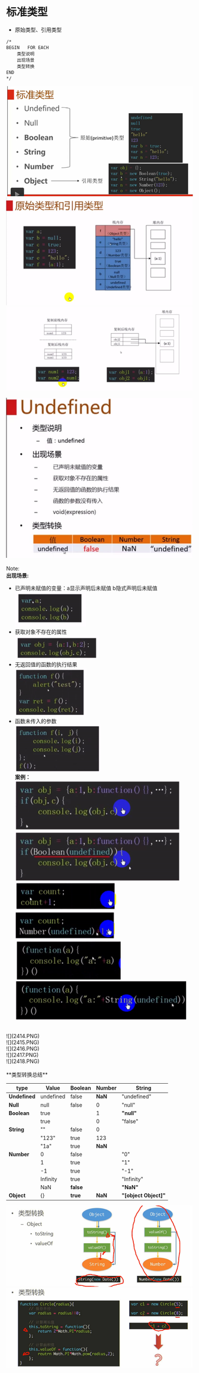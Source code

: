 # 标准类型
* 原始类型、引用类型<br />
```
/*
BEGIN   FOR EACH
    类型说明
    出现场景
    类型转换
END
*/
```
![](241.PNG)<br />
![](2411.PNG)<br />
![](2412.PNG)<br />
<br />
![](2413.PNG)<br /><br />
Note: <br />
**出现场景:**<br />
* 已声明未赋值的变量：a显示声明后未赋值   b隐式声明后未赋值<br />
![](24131.PNG)<br />
* 获取对象不存在的属性<br />
![](24132.PNG)
* 无返回值的函数的执行结果<br />
![](24133.PNG)
* 函数未传入的参数<br />
![](24134.PNG)<br />
**案例：**
![](24135.PNG)![](24136.PNG)<br />
![](24137.PNG)![](24138.PNG)<br />
![](24139.PNG)![](241310.PNG)<br />
<br />
![](2414.PNG)<br />
![](2415.PNG)<br />
![](2416.PNG)<br />
![](2417.PNG)<br />
![](2418.PNG)<br />
<br />
**类型转换总结**<br />

| type | Value | Boolean | Number | String |
| -- | -- | -- | -- | -- |
| **Undefined** | undefined | false | **NaN** | "undefined" |
| **Null** | null | false | 0 | "null" |
| **Boolean** | true |  | 1 | **"null"** |
|  | true |  | 0 | "false" |
| **String** | "" | false | 0 |  |
|  | "123" | true | 123 |  |
|  | "1a" | true | **NaN** |  |
| **Number** | 0 | false |  | "0" |
|  | 1 | true |  | "1" |
|  | -1 | true |  | "-1" |
|  | Infinity | true |  | "Infinity" |
|  | NaN | **false** |  | **"NaN"** |
| **Object** | {} | **true** | **NaN** | **"[object Object]"** |

![](2419.png)<br />
![](24191.png)<br />
